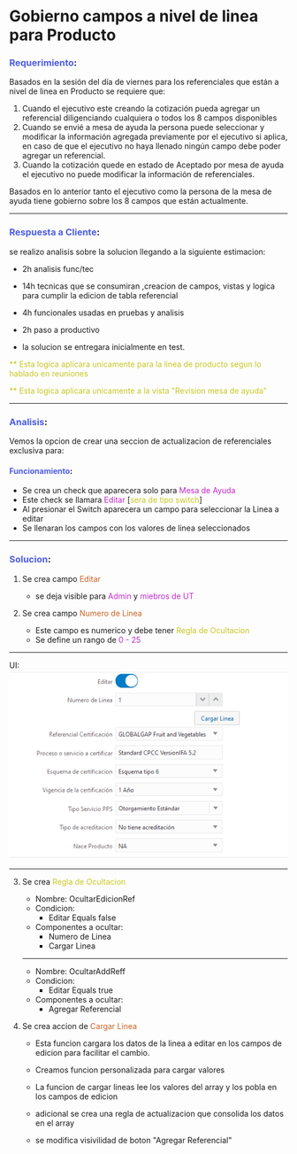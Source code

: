 <style>
Variable { color: #c76224 }
Rule { color: #bf2bc4 }
Important { color: #c7c724 }
Til { color: #4d5de3 }
</style>
# Gobierno campos a nivel de linea para Producto
### <Til>Requerimiento</Til>:
Basados en la sesión del día de viernes para los referenciales que están a nivel de linea en Producto se requiere que:

1. Cuando el ejecutivo este creando la cotización pueda agregar un referencial diligenciando cualquiera o todos los 8 campos disponibles
2. Cuando se envié a mesa de ayuda la persona puede seleccionar y modificar la información agregada previamente por el ejecutivo si aplica, en caso de que el ejecutivo no haya llenado ningún campo debe poder agregar un referencial.
3. Cuando la cotización quede en estado de Aceptado por mesa de ayuda el ejecutivo no puede modificar la información de referenciales.

Basados en lo anterior tanto el ejecutivo como la persona de la mesa de ayuda tiene gobierno sobre los 8 campos que están actualmente.
___________________
### <Til>Respuesta a Cliente</Til>:
se realizo analisis sobre la solucion llegando a la siguiente estimacion:

* 2h analisis func/tec
* 14h tecnicas que se consumiran ,creacion de campos, vistas y logica para cumplir la edicion de tabla referencial
* 4h funcionales usadas en pruebas y analisis  
* 2h paso a productivo

* la solucion se entregara inicialmente en test.

<Important>** Esta logica aplicara unicamente para la linea de producto segun lo hablado en reuniones

<Important>** Esta logica aplicara unicamente a la vista "Revision mesa de ayuda"

_______________________
### <Til>Analisis</Til>:
Vemos la opcion de crear una seccion de actualizacion de referenciales exclusiva para:

#### <Til>Funcionamiento</Til>:
* Se crea un check que aparecera solo para <Rule>Mesa de Ayuda</Rule>
* Este check se llamara <Rule>Editar</Rule> [<Important>sera de tipo switch</Important>]
* Al presionar el Switch aparecera un campo para seleccionar la Linea a editar
* Se llenaran los campos con los valores de linea seleccionados 


____________________
### <Til>Solucion</Til>:
1. Se crea campo <Variable>Editar</Variable>
    * se deja visible para <Rule>Admin</Rule> y <Rule>miebros de UT</Rule>

2. Se crea campo <Variable>Numero de Linea</Variable>
    * Este campo es numerico y debe tener <Important>Regla de Ocultacion</Important>
    * Se define un rango de <Rule>0 - 25</Rule>

____________
UI:
![Campos de solucion](camposSolucion.png)
____________
3. Se crea <Important>Regla de Ocultacion</Important>

    *   Nombre: OcultarEdicionRef
    *   Condicion: 
        *   Editar Equals false    
    *   Componentes a ocultar:
        *   Numero de Linea
        *   Cargar Linea
    _________
    
    *   Nombre: OcultarAddReff
    *   Condicion: 
        *   Editar Equals true    
    *   Componentes a ocultar:
        *   Agregar Referencial
    
4. Se crea accion de <Variable>Cargar Linea</Variable>
    *   Esta funcion cargara los datos de la linea a editar en los campos de edicion  para facilitar el cambio.
    *   Creamos funcion personalizada para cargar valores
    *   La funcion de cargar lineas lee los valores del array y los pobla en los campos de edicion

    *   adicional se crea una regla de actualizacion que consolida los datos en el array
    *   se modifica visivilidad de boton "Agregar Referencial"